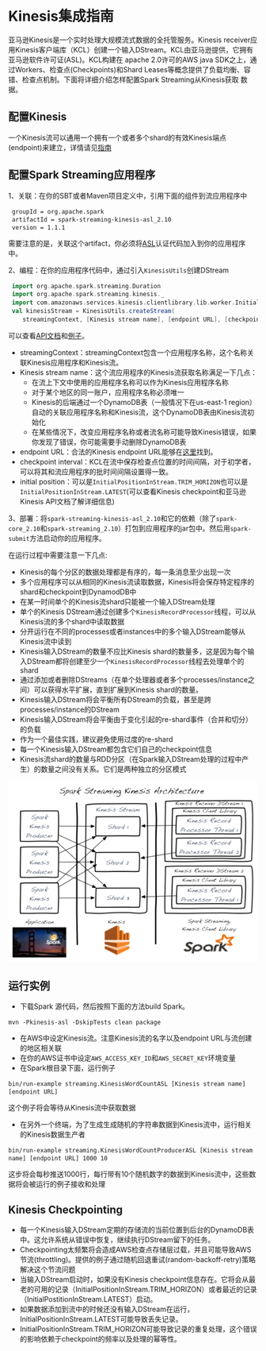 # Kinesis集成指南

亚马逊Kinesis是一个实时处理大规模流式数据的全托管服务。Kinesis receiver应用Kinesis客户端库（KCL）创建一个输入DStream。KCL由亚马逊提供，它拥有亚马逊软件许可证(ASL)。KCL构建在
apache 2.0许可的AWS java SDK之上，通过Workers、检查点(Checkpoints)和Shard Leases等概念提供了负载均衡、容错、检查点机制。下面将详细介绍怎样配置Spark Streaming从Kinesis获取
数据。

## 配置Kinesis

一个Kinesis流可以通用一个拥有一个或者多个shard的有效Kinesis端点(endpoint)来建立，详情请见[指南](http://docs.aws.amazon.com/kinesis/latest/dev/step-one-create-stream.html)

## 配置Spark Streaming应用程序

1、关联：在你的SBT或者Maven项目定义中，引用下面的组件到流应用程序中

```
 groupId = org.apache.spark
 artifactId = spark-streaming-kinesis-asl_2.10
 version = 1.1.1
```
需要注意的是，关联这个artifact，你必须将[ASL](https://aws.amazon.com/asl/)认证代码加入到你的应用程序中。

2、编程：在你的应用程序代码中，通过引入`KinesisUtils`创建DStream

```scala
 import org.apache.spark.streaming.Duration
 import org.apache.spark.streaming.kinesis._
 import com.amazonaws.services.kinesis.clientlibrary.lib.worker.InitialPositionInStream
 val kinesisStream = KinesisUtils.createStream(
 	streamingContext, [Kinesis stream name], [endpoint URL], [checkpoint interval], [initial position])
```

可以查看[API文档](https://spark.apache.org/docs/latest/api/scala/index.html#org.apache.spark.streaming.kinesis.KinesisUtils$)和[例子](https://github.com/apache/spark/tree/master/extras/kinesis-asl/src/main/scala/org/apache/spark/examples/streaming/KinesisWordCountASL.scala)。

  - streamingContext：streamingContext包含一个应用程序名称，这个名称关联Kinesis应用程序和Kinesis流。
  - Kinesis stream name：这个流应用程序的Kinesis流获取名称满足一下几点：
    - 在流上下文中使用的应用程序名称可以作为Kinesis应用程序名称
    - 对于某个地区的同一账户，应用程序名称必须唯一
    - Kinesis的后端通过一个DynamoDB表（一般情况下在us-east-1 region）自动的关联应用程序名称和Kinesis流，这个DynamoDB表由Kinesis流初始化
    - 在某些情况下，改变应用程序名称或者流名称可能导致Kinesis错误，如果你发现了错误，你可能需要手动删除DynamoDB表
  - endpoint URL：合法的Kinesis endpoint URL能够在[这里](http://docs.aws.amazon.com/general/latest/gr/rande.html#ak_region)找到。
  - checkpoint interval：KCL在流中保存检查点位置的时间间隔，对于初学者，可以将其和流应用程序的批时间间隔设置得一致。
  - initial position：可以是`InitialPositionInStream.TRIM_HORIZON`也可以是`InitialPositionInStream.LATEST`(可以查看Kinesis checkpoint和亚马逊Kinesis API文档了解详细信息)

3、部署：将`spark-streaming-kinesis-asl_2.10`和它的依赖（除了`spark-core_2.10`和`spark-streaming_2.10`）打包到应用程序的jar包中。然后用`spark-submit`方法启动你的应用程序。

在运行过程中需要注意一下几点:

  - Kinesis的每个分区的数据处理都是有序的，每一条消息至少出现一次
  - 多个应用程序可以从相同的Kinesis流读取数据，Kinesis将会保存特定程序的shard和checkpoint到DynamodDB中
  - 在某一时间单个的Kinesis流shard只能被一个输入DStream处理
  - 单个的Kinesis DStream通过创建多个`KinesisRecordProcessor`线程，可以从Kinesis流的多个shard中读取数据
  - 分开运行在不同的processes或者instances中的多个输入DStream能够从Kinesis流中读到
  - Kinesis输入DStream的数量不应比Kinesis shard的数量多，这是因为每个输入DStream都将创建至少一个`KinesisRecordProcessor`线程去处理单个的shard
  - 通过添加或者删除DStreams（在单个处理器或者多个processes/instance之间）可以获得水平扩展，直到扩展到Kinesis shard的数量。
  - Kinesis输入DStream将会平衡所有DStream的负载，甚至是跨processes/instance的DStream
  - Kinesis输入DStream将会平衡由于变化引起的re-shard事件（合并和切分）的负载
  - 作为一个最佳实践，建议避免使用过度的re-shard
  - 每一个Kinesis输入DStream都包含它们自己的checkpoint信息
  - Kinesis流shard的数量与RDD分区（在Spark输入DStream处理的过程中产生）的数量之间没有关系。它们是两种独立的分区模式

![Spark流Kinesis架构](../../img/streaming-kinesis-arch.png)

## 运行实例

- 下载Spark 源代码，然后按照下面的方法build Spark。
```
mvn -Pkinesis-asl -DskipTests clean package
```
- 在AWS中设定Kinesis流。注意Kinesis流的名字以及endpoint URL与流创建的地区相关联
- 在你的AWS证书中设定`AWS_ACCESS_KEY_ID`和`AWS_SECRET_KEY`环境变量
- 在Spark根目录下面，运行例子

```
bin/run-example streaming.KinesisWordCountASL [Kinesis stream name] [endpoint URL]
```
这个例子将会等待从Kinesis流中获取数据

- 在另外一个终端，为了生成生成随机的字符串数据到Kinesis流中，运行相关的Kinesis数据生产者
```
bin/run-example streaming.KinesisWordCountProducerASL [Kinesis stream name] [endpoint URL] 1000 10
```
这步将会每秒推送1000行，每行带有10个随机数字的数据到Kinesis流中，这些数据将会被运行的例子接收和处理

## Kinesis Checkpointing

- 每一个Kinesis输入DStream定期的存储流的当前位置到后台的DynamoDB表中。这允许系统从错误中恢复，继续执行DStream留下的任务。
- Checkpointing太频繁将会造成AWS检查点存储层过载，并且可能导致AWS节流(throttling)。提供的例子通过随机回退重试(random-backoff-retry)策略解决这个节流问题
- 当输入DStream启动时，如果没有Kinesis checkpoint信息存在。它将会从最老的可用的记录（InitialPositionInStream.TRIM_HORIZON）或者最近的记录（InitialPostitionInStream.LATEST）启动。
- 如果数据添加到流中的时候还没有输入DStream在运行，InitialPositionInStream.LATEST可能导致丢失记录。
- InitialPositionInStream.TRIM_HORIZON可能导致记录的重复处理，这个错误的影响依赖于checkpoint的频率以及处理的幂等性。
